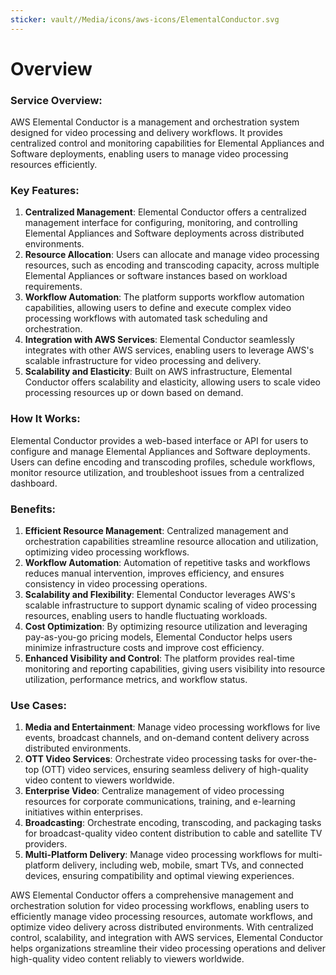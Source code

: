 ```yaml
---
sticker: vault//Media/icons/aws-icons/ElementalConductor.svg
---
```

# Overview

### Service Overview:

AWS Elemental Conductor is a management and orchestration system designed for video processing and delivery workflows. It provides centralized control and monitoring capabilities for Elemental Appliances and Software deployments, enabling users to manage video processing resources efficiently.

### Key Features:

1. **Centralized Management**: Elemental Conductor offers a centralized management interface for configuring, monitoring, and controlling Elemental Appliances and Software deployments across distributed environments.
2. **Resource Allocation**: Users can allocate and manage video processing resources, such as encoding and transcoding capacity, across multiple Elemental Appliances or software instances based on workload requirements.
3. **Workflow Automation**: The platform supports workflow automation capabilities, allowing users to define and execute complex video processing workflows with automated task scheduling and orchestration.
4. **Integration with AWS Services**: Elemental Conductor seamlessly integrates with other AWS services, enabling users to leverage AWS's scalable infrastructure for video processing and delivery.
5. **Scalability and Elasticity**: Built on AWS infrastructure, Elemental Conductor offers scalability and elasticity, allowing users to scale video processing resources up or down based on demand.

### How It Works:

Elemental Conductor provides a web-based interface or API for users to configure and manage Elemental Appliances and Software deployments. Users can define encoding and transcoding profiles, schedule workflows, monitor resource utilization, and troubleshoot issues from a centralized dashboard.

### Benefits:

1. **Efficient Resource Management**: Centralized management and orchestration capabilities streamline resource allocation and utilization, optimizing video processing workflows.
2. **Workflow Automation**: Automation of repetitive tasks and workflows reduces manual intervention, improves efficiency, and ensures consistency in video processing operations.
3. **Scalability and Flexibility**: Elemental Conductor leverages AWS's scalable infrastructure to support dynamic scaling of video processing resources, enabling users to handle fluctuating workloads.
4. **Cost Optimization**: By optimizing resource utilization and leveraging pay-as-you-go pricing models, Elemental Conductor helps users minimize infrastructure costs and improve cost efficiency.
5. **Enhanced Visibility and Control**: The platform provides real-time monitoring and reporting capabilities, giving users visibility into resource utilization, performance metrics, and workflow status.

### Use Cases:

1. **Media and Entertainment**: Manage video processing workflows for live events, broadcast channels, and on-demand content delivery across distributed environments.
2. **OTT Video Services**: Orchestrate video processing tasks for over-the-top (OTT) video services, ensuring seamless delivery of high-quality video content to viewers worldwide.
3. **Enterprise Video**: Centralize management of video processing resources for corporate communications, training, and e-learning initiatives within enterprises.
4. **Broadcasting**: Orchestrate encoding, transcoding, and packaging tasks for broadcast-quality video content distribution to cable and satellite TV providers.
5. **Multi-Platform Delivery**: Manage video processing workflows for multi-platform delivery, including web, mobile, smart TVs, and connected devices, ensuring compatibility and optimal viewing experiences.

AWS Elemental Conductor offers a comprehensive management and orchestration solution for video processing workflows, enabling users to efficiently manage video processing resources, automate workflows, and optimize video delivery across distributed environments. With centralized control, scalability, and integration with AWS services, Elemental Conductor helps organizations streamline their video processing operations and deliver high-quality video content reliably to viewers worldwide.